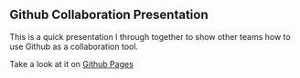 ## Github Collaboration Presentation

This is a quick presentation I through together to show other teams how to use Github as a collaboration tool. 

Take a look at it on [Github Pages](https://ryanbrownhill.github.io/github-collab-pres/#/)